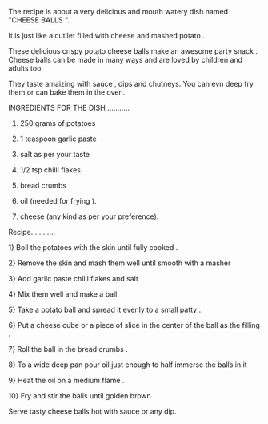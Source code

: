 The recipe is about a very delicious and mouth watery dish named "CHEESE BALLS ".

It is just like a cutllet filled with cheese and mashed potato .
    
   
These delicious crispy potato cheese balls make an awesome party snack . 
Cheese balls can be made in many ways and are loved by children and adults too. 

They taste amaizing with sauce , dips and chutneys. You can evn deep fry them or can bake them in the oven.


INGREDIENTS FOR THE DISH  ...........

1) 250 grams of potatoes 

2) 1 teaspoon garlic paste 

3) salt as per your taste 

4) 1/2 tsp chilli flakes
    
5) bread crumbs 

6) oil (needed for frying ).

7) cheese (any kind as per your preference).

Recipe............


 1}  Boil the potatoes with the skin until fully cooked .

 2} Remove the skin and mash them well until smooth with a masher 

 3}  Add garlic paste chilli flakes and salt 

 4} Mix them well and make a ball.

 5} Take a potato ball and spread it evenly to a small patty  .

 6} Put a cheese cube or a piece of slice in the center of the ball as the filling .

 7} Roll the ball in the bread crumbs .

 8} To a wide deep pan pour oil just enough to half immerse the balls in it 

 9} Heat the oil on a medium flame .

 10} Fry and stir the balls until golden brown

        
   Serve tasty cheese balls hot with sauce or any dip. 
